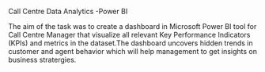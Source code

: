 Call Centre Data Analytics -Power BI

The aim of the task was to create a dashboard in Microsoft Power BI tool for Call Centre Manager that visualize all relevant Key Performance Indicators (KPIs) and metrics in the dataset.The dashboard uncovers hidden trends in customer and agent behavior which will help management to get insights on business stratergies.
